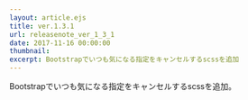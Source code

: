 ```yaml
---
layout: article.ejs
title: ver.1.3.1
url: releasenote_ver_1_3_1
date: 2017-11-16 00:00:00
thumbnail: 
excerpt: Bootstrapでいつも気になる指定をキャンセルするscssを追加
---
```


Bootstrapでいつも気になる指定をキャンセルするscssを追加。
